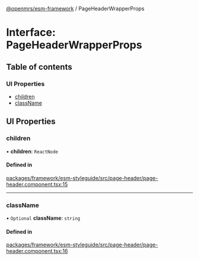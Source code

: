 [@openmrs/esm-framework](../API.md) / PageHeaderWrapperProps

# Interface: PageHeaderWrapperProps

## Table of contents

### UI Properties

- [children](PageHeaderWrapperProps.md#children)
- [className](PageHeaderWrapperProps.md#classname)

## UI Properties

### children

• **children**: `ReactNode`

#### Defined in

[packages/framework/esm-styleguide/src/page-header/page-header.component.tsx:15](https://github.com/openmrs/openmrs-esm-core/blob/main/packages/framework/esm-styleguide/src/page-header/page-header.component.tsx#L15)

___

### className

• `Optional` **className**: `string`

#### Defined in

[packages/framework/esm-styleguide/src/page-header/page-header.component.tsx:16](https://github.com/openmrs/openmrs-esm-core/blob/main/packages/framework/esm-styleguide/src/page-header/page-header.component.tsx#L16)
